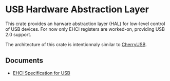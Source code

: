 # USB Hardware Abstraction Layer
This crate provides an harware abstraction layer (HAL) for low-level control of USB devices. For now only EHCI registers are worked-on, providing USB 2.0 support.

The architecture of this crate is intentionnaly similar to [CherryUSB](https://github.com/sakumisu/CherryUSB).

## Documents
- [EHCI Specification for USB](https://www.intel.com/content/dam/www/public/us/en/documents/technical-specifications/ehci-specification-for-usb.pdf)
